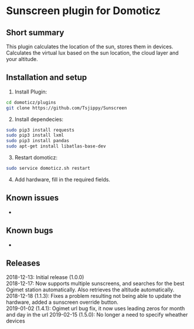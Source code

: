 Sunscreen plugin for Domoticz
============================================


Short summary
-------------
This plugin calculates the location of the sun, stores them in devices.
Calculates the virtual lux based on the sun location, the cloud layer and your altitude.

Installation and setup
----------------------
1)  Install Plugin: 
```bash
cd domoticz/plugins
git clone https://github.com/Tsjippy/Sunscreen
```
2) Install dependecies: 
```bash
sudo pip3 install requests
sudo pip3 install lxml
sudo pip3 install pandas
sudo apt-get install libatlas-base-dev
```
3) Restart domoticz: 
```bash
sudo service domoticz.sh restart
```
4) Add hardware, fill in the required fields.

Known issues
----------
* 

Known bugs
----------
* 

Releases
----------
2018-12-13: Initial release (1.0.0) <br/>
2018-12-17: Now supports multiple sunscreens, and searches for the best Ogimet station automatically. Also retrieves the altitude automatically.<br/>
2018-12-18 (1.1.3): Fixes a problem resulting not being able to update the hardware, added a sunscreen override button.<br/>
2019-01-02 (1.4.1): Ogimet url bug fix, it now uses leading zeros for month and day in the url
2019-02-15 (1.5.0): No longer a need to specify wheather devices
